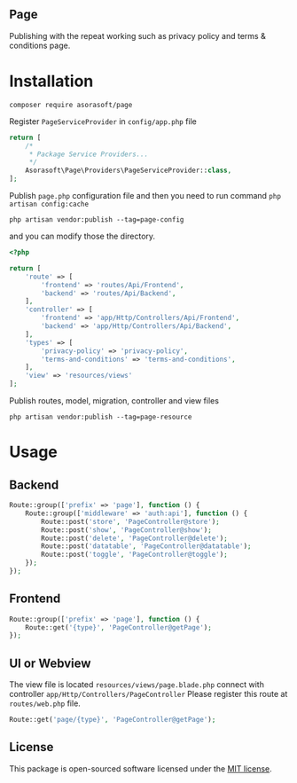 Page
---------------------------
Publishing with the repeat working such as privacy policy and terms & conditions page.

# Installation

```
composer require asorasoft/page
```

Register `PageServiceProvider` in `config/app.php` file

```php
return [
    /*
     * Package Service Providers...
     */
    Asorasoft\Page\Providers\PageServiceProvider::class,
];
```

Publish `page.php` configuration file and then you need to run command `php artisan config:cache`

```
php artisan vendor:publish --tag=page-config
```

and you can modify those the directory.

```php
<?php

return [
    'route' => [
        'frontend' => 'routes/Api/Frontend',
        'backend' => 'routes/Api/Backend',
    ],
    'controller' => [
        'frontend' => 'app/Http/Controllers/Api/Frontend',
        'backend' => 'app/Http/Controllers/Api/Backend',
    ],
    'types' => [
        'privacy-policy' => 'privacy-policy',
        'terms-and-conditions' => 'terms-and-conditions',
    ],
    'view' => 'resources/views'
];
```

Publish routes, model, migration, controller and view files

```
php artisan vendor:publish --tag=page-resource
```
# Usage

## Backend

```php
Route::group(['prefix' => 'page'], function () {
    Route::group(['middleware' => 'auth:api'], function () {
        Route::post('store', 'PageController@store');
        Route::post('show', 'PageController@show');
        Route::post('delete', 'PageController@delete');
        Route::post('datatable', 'PageController@datatable');
        Route::post('toggle', 'PageController@toggle');
    });
});
```

## Frontend

```php
Route::group(['prefix' => 'page'], function () {
    Route::get('{type}', 'PageController@getPage');
});
```

## UI or Webview

The view file is located `resources/views/page.blade.php` 
connect with controller `app/Http/Controllers/PageController`
Please register this route at `routes/web.php` file.

```php
Route::get('page/{type}', 'PageController@getPage');
```
## License

This package is open-sourced software licensed under the [MIT license](https://opensource.org/licenses/MIT).
